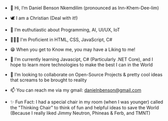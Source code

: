 - 👋 Hi, I’m Daniel Benson Nkemdilim (pronounced as Inn-Khem-Dee-lim)

- 🕊️ I am a Christian (Deal with it!)
- 👀 I’m euthutiastic about Programming, AI, UI/UX, IoT
- 👨🏿‍💻 I'm Proficient in HTML, CSS, JavaScript, C#
- 😁 When you get to Know me, you may have a Liking to me!
- 🌱 I’m currently learning Javascipt, C# (Particularly .NET Core), and I hope to learn more technologies to make the best I can in the World
- 💞️ I’m looking to collaborate on Open-Source Projects & pretty cool ideas that screams to be brought to reality
- 📫 You can reach me via my gmail: danielnbenson@gmail.com
- ✨ Fun Fact: I had a special chair in my room (when I was younger) called the "Thinking Chair" to think of fun and helpful ideas to save the World (Because I really liked Jimmy Neutron, Phineas & Ferb, and TMNT)

<!---
DaniElBenson001/DaniElBenson001 is a ✨ special ✨ repository because its `README.md` (this file) appears on your GitHub profile.
You can click the Preview link to take a look at your changes.
--->
